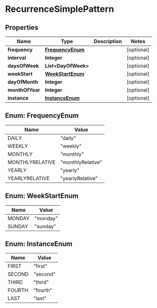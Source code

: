 

# RecurrenceSimplePattern


## Properties

| Name | Type | Description | Notes |
|------------ | ------------- | ------------- | -------------|
|**frequency** | [**FrequencyEnum**](#FrequencyEnum) |  |  [optional] |
|**interval** | **Integer** |  |  [optional] |
|**daysOfWeek** | **List&lt;DayOfWeek&gt;** |  |  [optional] |
|**weekStart** | [**WeekStartEnum**](#WeekStartEnum) |  |  [optional] |
|**dayOfMonth** | **Integer** |  |  [optional] |
|**monthOfYear** | **Integer** |  |  [optional] |
|**instance** | [**InstanceEnum**](#InstanceEnum) |  |  [optional] |



## Enum: FrequencyEnum

| Name | Value |
|---- | -----|
| DAILY | &quot;daily&quot; |
| WEEKLY | &quot;weekly&quot; |
| MONTHLY | &quot;monthly&quot; |
| MONTHLYRELATIVE | &quot;monthlyRelative&quot; |
| YEARLY | &quot;yearly&quot; |
| YEARLYRELATIVE | &quot;yearlyRelative&quot; |



## Enum: WeekStartEnum

| Name | Value |
|---- | -----|
| MONDAY | &quot;monday&quot; |
| SUNDAY | &quot;sunday&quot; |



## Enum: InstanceEnum

| Name | Value |
|---- | -----|
| FIRST | &quot;first&quot; |
| SECOND | &quot;second&quot; |
| THIRD | &quot;third&quot; |
| FOURTH | &quot;fourth&quot; |
| LAST | &quot;last&quot; |



